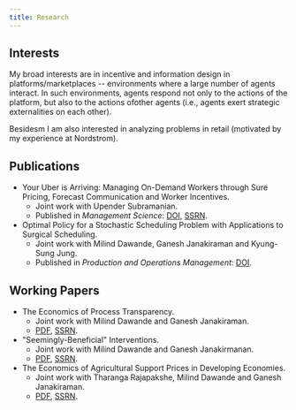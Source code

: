 ```yaml
---
title: Research
---
```


## Interests

My broad interests are in incentive and information design in platforms/marketplaces -- environments where a large number of agents interact. In such environments, agents respond not only to the actions of the platform, but also to the actions ofother agents (i.e., agents exert strategic externalities on each other). 

Besidesm I am also interested in analyzing problems in retail (motivated by my experience at Nordstrom). 

## Publications

* Your Uber is Arriving: Managing On-Demand Workers through Sure Pricing, Forecast Communication and Worker Incentives.
  * Joint work with Upender Subramanian. 
  * Published in *Management Science*: [DOI](https://pubsonline.informs.org/doi/10.1287/mnsc.2018.3050), [SSRN](https://papers.ssrn.com/sol3/papers.cfm?abstract_id=2895227).
* Optimal Policy for a Stochastic Scheduling Problem with Applications to Surgical Scheduling.
  * Joint work with Milind Dawande, Ganesh Janakiraman and Kyung-Sung Jung. 
  * Published in *Production and Operations Management*: [DOI](https://onlinelibrary.wiley.com/doi/abs/10.1111/poms.12538).

## Working Papers


* The Economics of Process Transparency. 
  * Joint work with Milind Dawande and Ganesh Janakiraman. 
  * [PDF](/files/process-transparency-nonblind.pdf), [SSRN](https://papers.ssrn.com/sol3/papers.cfm?abstract_id=3715037). 
* "Seemingly-Beneficial" Interventions.
  * Joint work with Milind Dawande and Ganesh Janakirmanan. 
  * [PDF](/files/Seemingly-Beneficial-Interventions-NonBlind.pdf), [SSRN](https://papers.ssrn.com/sol3/papers.cfm?abstract_id=3416634).
* The Economics of Agricultural Support Prices in Developing Economies. 
  * Joint work with Tharanga Rajapakshe, Milind Dawande and Ganesh Janakiraman. 
  * [PDF](/files/gsp-nonblind.pdf), [SSRN](https://papers.ssrn.com/sol3/papers.cfm?abstract_id=3103334).

